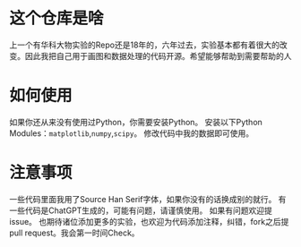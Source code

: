 # 这个仓库是啥
上一个有华科大物实验的Repo还是18年的，六年过去，实验基本都有着很大的改变。因此我把自己用于画图和数据处理的代码开源。希望能够帮助到需要帮助的人
# 如何使用
如果你还从来没有使用过Python，你需要安装Python。
安装以下Python Modules：`matplotlib`,`numpy`,`scipy`。
修改代码中我的数据即可使用。
# 注意事项
一些代码里面我用了Source Han Serif字体，如果你没有的话换成别的就行。
有一些代码是ChatGPT生成的，可能有问题，请谨慎使用。
如果有问题欢迎提issue。
也期待诸位添加更多的实验，也欢迎为代码添加注释，纠错，fork之后提pull request。我会第一时间Check。

